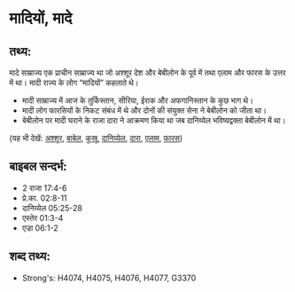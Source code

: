 # मादियों, मादे #

## तथ्य: ##

मादे साम्राज्य एक प्राचीन साम्राज्य था जो अश्शूर देश और बेबीलोन के पूर्व में तथा एलाम और फारस के उत्तर में था। मादी राज्य के लोग “मादियों” कहलाते थे।

* मादी साम्राज्य में आज के तुर्किस्तान, सीरिया, ईराक और अफगानिस्तान के कुछ भाग थे।
* मादी लोग फारसियों के निकट संबंध में थे और दोनों की संयुक्त सेना ने बेबीलोन को जीता था।
* बेबीलोन पर मादी घराने के राजा दारा ने आक्रमण किया था जब दानिय्येल भविष्यद्वक्ता बेबीलोन में था।

(यह भी देखें: [अश्शूर](../assyria.md), [बाबेल](../babylon.md), [कुस्रू](../cyrus.md), [दानिय्येल](../daniel.md), [दारा](../darius.md), [एलाम](../elam.md), [फारस](../persia.md))

## बाइबल सन्दर्भ: ##

* 2 राजा 17:4-6
* प्रे.का. 02:8-11
* दानिय्येल 05:25-28
* एस्तेर 01:3-4
* एज्रा 06:1-2

## शब्द तथ्य: ##

* Strong's: H4074, H4075, H4076, H4077, G3370

